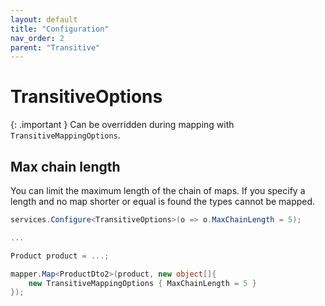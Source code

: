 ```yaml
---
layout: default
title: "Configuration"
nav_order: 2
parent: "Transitive"
---
```


# TransitiveOptions

{: .important }
Can be overridden during mapping with `TransitiveMappingOptions`.

## Max chain length

You can limit the maximum length of the chain of maps. If you specify a length and no map shorter or equal is found the types cannot be mapped.

```csharp
services.Configure<TransitiveOptions>(o => o.MaxChainLength = 5);

...

Product product = ...;

mapper.Map<ProductDto2>(product, new object[]{
	new TransitiveMappingOptions { MaxChainLength = 5 }
});
```